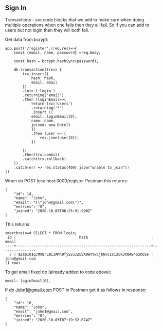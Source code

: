 ## Sign In ##
 
Transactions - are code blocks that we add to make sure when doing multiple operations when one fails then they all fail. 
So if you can add to users but not login then they will both fail.

Get data from bcrypt: 

```
app.post('/register',(req,res)=>{
	const {email, name, password} =req.body;

	const hash = bcrypt.hashSync(password);

	db.transaction(trx=> {
		trx.insert({
			hash: hash,
			email: email
		})
		.into ('login')
		.returning('email')
		.then (loginEmail=>{
			return trx('users')
			.returning('*')
			.insert ({
			email: loginEmail[0],
			name: name,
			joined: new Date()
			})
			.then (user => {
				res.json(user[0]);
			})	

		})
		.then(trx.commit)
		.catch(trx.rollback)
	})
	.catch(err => res.status(400).json("unable to join"))
})

```


When do POST localhost:3000/register Postman this returns:
```
{
    "id": 14,
    "name": "John",
    "email": "{\"john@gmail.com\"}",
    "entries": "0",
    "joined": "2020-10-03T06:25:01.990Z"
}
```
This returns: 
```
smartbrain=# SELECT * FROM login;
 id |                             hash                             |     email
----+--------------------------------------------------------------+----------------
  7 | $2a$10$qJMmQrL9i3AMn9fySSu3ZuSX0eVtwcjkNxCIsizOxJXOAB45zOUSe | john@gmail.com
(1 row)
```
To get email fixed do (already added to code above): 
```
email: loginEmail[0],
```
If do John1@gmail.com POST in Postman get it as follows in response:
```
{
    "id": 16,
    "name": "John",
    "email": "john1@gmail.com",
    "entries": "0",
    "joined": "2020-10-03T07:19:32.074Z"
}
